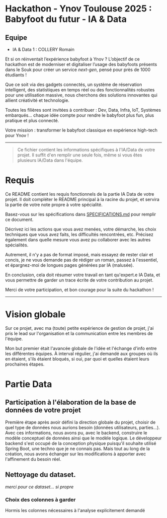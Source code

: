 # Hackathon - Ynov Toulouse 2025 : Babyfoot du futur - IA & Data

## Equipe

- IA & Data 1 : COLLERY Romain

Et si on réinventait l’expérience babyfoot à Ynov ? L’objectif de ce hackathon est de moderniser et digitaliser l’usage des babyfoots présents dans le Souk pour créer un service _next-gen_, pensé pour près de 1000 étudiants !

Que ce soit via des gadgets connectés, un système de réservation intelligent, des statistiques en temps réel ou des fonctionnalités robustes pour une utilisation massive, nous cherchons des solutions innovantes qui allient créativité et technologie.

Toutes les filières sont invitées à contribuer : Dev, Data, Infra, IoT, Systèmes embarqués… chaque idée compte pour rendre le babyfoot plus fun, plus pratique et plus connecté.

Votre mission : transformer le babyfoot classique en expérience high-tech pour Ynov !

---

> Ce fichier contient les informations spécifiques à l'IA/Data de votre projet. Il suffit d'en remplir une seule fois, même si vous êtes plusieurs IA/Data dans l'équipe.

# Requis

Ce README contient les requis fonctionnels de la partie IA Data de votre projet. Il doit compléter le README principal à la racine du projet, et servira la partie de votre note propre à votre spécialité.

Basez-vous sur les spécifications dans [SPECIFICATIONS.md](../SPECIFICATIONS.md) pour remplir ce document.

Décrivez ici les actions que vous avez menées, votre démarche, les choix techniques que vous avez faits, les difficultés rencontrées, etc. Précisez également dans quelle mesure vous avez pu collaborer avec les autres spécialités.

Autrement, il n'y a pas de format imposé, mais essayez de rester clair et concis, je ne vous demande pas de rédiger un roman, passez à l'essentiel, et épargnez-moi de longues pages générées par IA (malusée).

En conclusion, cela doit résumer votre travail en tant qu'expert.e IA Data, et vous permettre de garder un trace écrite de votre contribution au projet.

Merci de votre participation, et bon courage pour la suite du hackathon !


---

# Vision globale

Sur ce projet, avec ma (toute) petite expérience de gestion de projet, j'ai pris le lead sur l'organisation et la communication entre les membres de l'équipe.

Mon but premier était l'avancée globale de l'idée et l'échange d'info entre les différentes équipes. À interval régulier, j'ai demandé aux groupes où ils en étaient, s'ils étaient bloqués, si oui, par quoi et quelles étaient leurs prochaines étapes.

# Partie Data

## Participation à l'élaboration de la base de données de votre projet

Première étape après avoir défini la direction globale du projet, choisir de quel type de données nous aurions besoin (données utilisateurs, parties...).
Avec ces informations, nous avons pu, avec le backend, construire le modèle conceptuel de données ainsi que le modèle logique.
Le développeur backend s'est occupé de la conception physique puisqu'il souhaite utilisé Spring Boot, une techno que je ne connais pas.
Mais tout au long de la création, nous avons échanger sur les modifications à apporter avec l'affinement du besoin réel.

## Nettoyage du dataset.

_merci pour ce dataset... si propre_

### Choix des colonnes à garder

Hormis les colonnes nécessaires à l'analyse explicitement demandé 